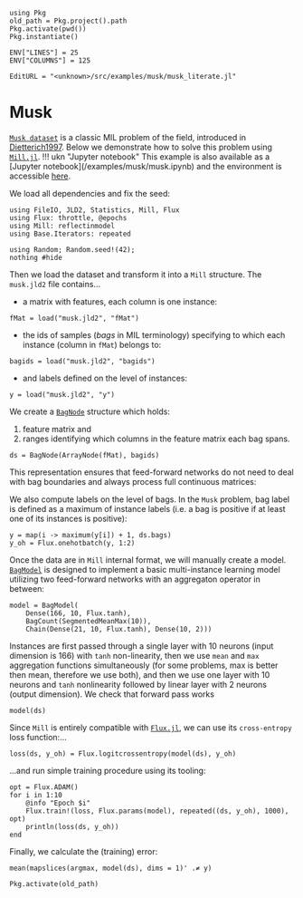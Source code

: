 ```@setup musk
using Pkg
old_path = Pkg.project().path
Pkg.activate(pwd())
Pkg.instantiate()

ENV["LINES"] = 25
ENV["COLUMNS"] = 125
```
```@meta
EditURL = "<unknown>/src/examples/musk/musk_literate.jl"
```

# Musk

[`Musk dataset`](https://archive.ics.uci.edu/ml/datasets/Musk+(Version+2)) is a classic MIL problem of the field, introduced in [Dietterich1997](@cite). Below we demonstrate how to solve this problem using [`Mill.jl`](https://github.com/CTUAvastLab/Mill.jl).
!!! ukn "Jupyter notebook"
    This example is also available as a [Jupyter notebook](<unknown>/examples/musk/musk.ipynb)
    and the environment is accessible [here](https://github.com/CTUAvastLab/Mill.jl/tree/master/docs/src/examples/musk).

We load all dependencies and fix the seed:

````@example musk
using FileIO, JLD2, Statistics, Mill, Flux
using Flux: throttle, @epochs
using Mill: reflectinmodel
using Base.Iterators: repeated

using Random; Random.seed!(42);
nothing #hide
````

Then we load the dataset and transform it into a `Mill` structure. The `musk.jld2` file contains...
* a matrix with features, each column is one instance:

````@example musk
fMat = load("musk.jld2", "fMat")
````

* the ids of samples (*bags* in MIL terminology) specifying to which each instance (column in `fMat`) belongs to:

````@example musk
bagids = load("musk.jld2", "bagids")
````

* and labels defined on the level of instances:

````@example musk
y = load("musk.jld2", "y")
````

We create a [`BagNode`](@ref) structure which holds:
1. feature matrix and
2. ranges identifying which columns in the feature matrix each bag spans.

````@example musk
ds = BagNode(ArrayNode(fMat), bagids)
````

This representation ensures that feed-forward networks do not need to deal with bag boundaries and always process full continuous matrices:

We also compute labels on the level of bags. In the `Musk` problem, bag label is defined as a maximum of instance labels (i.e. a bag is positive if at least one of its instances is positive):

````@example musk
y = map(i -> maximum(y[i]) + 1, ds.bags)
y_oh = Flux.onehotbatch(y, 1:2)
````

Once the data are in `Mill` internal format, we will manually create a model. [`BagModel`](@ref) is designed to implement a basic multi-instance learning model utilizing two feed-forward networks with an aggregaton operator in between:

````@example musk
model = BagModel(
    Dense(166, 10, Flux.tanh),
    BagCount(SegmentedMeanMax(10)),
    Chain(Dense(21, 10, Flux.tanh), Dense(10, 2)))
````

Instances are first passed through a single layer with 10 neurons (input dimension is 166) with `tanh` non-linearity, then we use `mean` and `max` aggregation functions simultaneously (for some problems, max is better then mean, therefore we use both), and then we use one layer with 10 neurons and `tanh` nonlinearity followed by linear layer with 2 neurons (output dimension). We check that forward pass works

````@example musk
model(ds)
````

Since `Mill` is entirely compatible with [`Flux.jl`](https://fluxml.ai), we can use its `cross-entropy` loss function:...

````@example musk
loss(ds, y_oh) = Flux.logitcrossentropy(model(ds), y_oh)
````

...and run simple training procedure using its tooling:

````@example musk
opt = Flux.ADAM()
for i in 1:10
    @info "Epoch $i"
    Flux.train!(loss, Flux.params(model), repeated((ds, y_oh), 1000), opt)
    println(loss(ds, y_oh))
end
````

Finally, we calculate the (training) error:

````@example musk
mean(mapslices(argmax, model(ds), dims = 1)' .≠ y)
````

```@setup musk
Pkg.activate(old_path)
```
